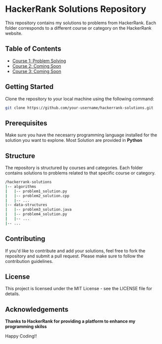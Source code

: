# HackerRank Solutions Repository

This repository contains my solutions to problems from HackerRank. Each folder corresponds to a different course or category on the HackerRank website.

## Table of Contents

- [Course 1: Problem Solving](algorithms/)
- [Course 2: Coming Soon]()
- [Course 3: Coming Soon]()

## Getting Started

Clone the repository to your local machine using the following command:

```bash
git clone https://github.com/your-username/hackerrank-solutions.git
```

## Prerequisites

Make sure you have the necesarry programming language installed for the solution you want to explone. Most Solution are provided in **Python**

## Structure

The repository is structured by courses and categories. Each folder contains solutions to problems related to that specific course or category.

```bash
/hackerrank-solutions
|-- algorithms
|   |-- problem1_solution.py
|   |-- problem2_solution.cpp
|   |-- ...
|-- data-structures
|   |-- problem3_solution.java
|   |-- problem4_solution.py
|   |-- ...
|-- ...
```


## Contributing

If you'd like to contribute and add your solutions, feel free to fork the repository and submit a pull request. Please make sure to follow the contribution guidelines.

## License

This project is licensed under the MIT License - see the LICENSE file for details.

## Acknowledgements

**Thanks to HackerRank for providing a platform to enhance my programming skilss**

Happy Coding!!